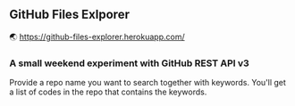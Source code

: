 ## GitHub Files Exlporer

🌏 https://github-files-explorer.herokuapp.com/

### A small weekend experiment with GitHub REST API v3
Provide a repo name you want to search together with keywords.
You'll get a list of codes in the repo that contains the keywords. 

